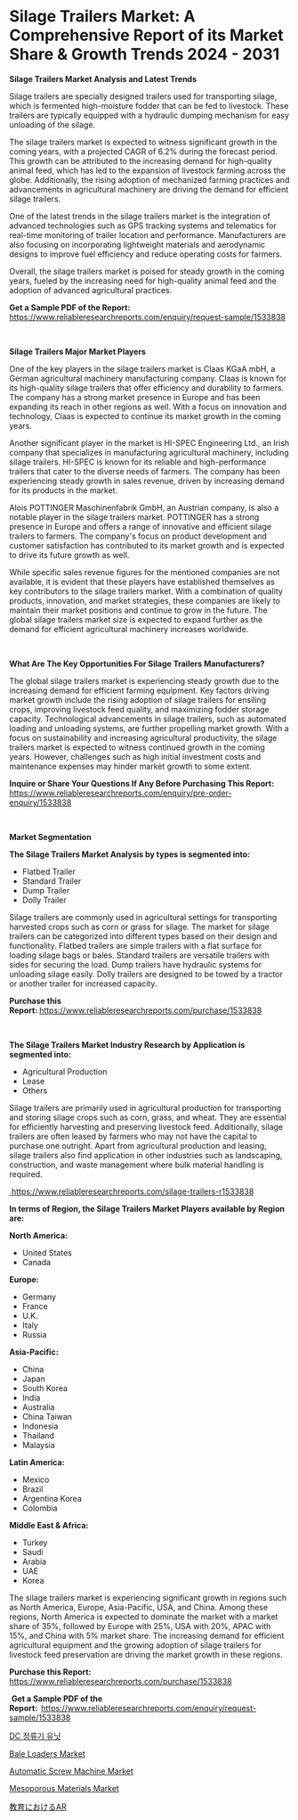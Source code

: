 <p><h1>Silage Trailers Market: A Comprehensive Report of its Market Share & Growth Trends 2024 - 2031</h1></p><p><strong>Silage Trailers Market Analysis and Latest Trends</strong></p>
<p><p>Silage trailers are specially designed trailers used for transporting silage, which is fermented high-moisture fodder that can be fed to livestock. These trailers are typically equipped with a hydraulic dumping mechanism for easy unloading of the silage.</p><p>The silage trailers market is expected to witness significant growth in the coming years, with a projected CAGR of 6.2% during the forecast period. This growth can be attributed to the increasing demand for high-quality animal feed, which has led to the expansion of livestock farming across the globe. Additionally, the rising adoption of mechanized farming practices and advancements in agricultural machinery are driving the demand for efficient silage trailers.</p><p>One of the latest trends in the silage trailers market is the integration of advanced technologies such as GPS tracking systems and telematics for real-time monitoring of trailer location and performance. Manufacturers are also focusing on incorporating lightweight materials and aerodynamic designs to improve fuel efficiency and reduce operating costs for farmers.</p><p>Overall, the silage trailers market is poised for steady growth in the coming years, fueled by the increasing need for high-quality animal feed and the adoption of advanced agricultural practices.</p></p>
<p><strong>Get a Sample PDF of the Report:&nbsp;</strong> <a href="https://www.reliableresearchreports.com/enquiry/request-sample/1533838">https://www.reliableresearchreports.com/enquiry/request-sample/1533838</a></p>
<p>&nbsp;</p>
<p><strong>Silage Trailers Major Market Players</strong></p>
<p><p>One of the key players in the silage trailers market is Claas KGaA mbH, a German agricultural machinery manufacturing company. Claas is known for its high-quality silage trailers that offer efficiency and durability to farmers. The company has a strong market presence in Europe and has been expanding its reach in other regions as well. With a focus on innovation and technology, Claas is expected to continue its market growth in the coming years.</p><p>Another significant player in the market is HI-SPEC Engineering Ltd., an Irish company that specializes in manufacturing agricultural machinery, including silage trailers. HI-SPEC is known for its reliable and high-performance trailers that cater to the diverse needs of farmers. The company has been experiencing steady growth in sales revenue, driven by increasing demand for its products in the market.</p><p>Alois POTTINGER Maschinenfabrik GmbH, an Austrian company, is also a notable player in the silage trailers market. POTTINGER has a strong presence in Europe and offers a range of innovative and efficient silage trailers to farmers. The company's focus on product development and customer satisfaction has contributed to its market growth and is expected to drive its future growth as well.</p><p>While specific sales revenue figures for the mentioned companies are not available, it is evident that these players have established themselves as key contributors to the silage trailers market. With a combination of quality products, innovation, and market strategies, these companies are likely to maintain their market positions and continue to grow in the future. The global silage trailers market size is expected to expand further as the demand for efficient agricultural machinery increases worldwide.</p></p>
<p>&nbsp;</p>
<p><strong>What Are The Key Opportunities For Silage Trailers Manufacturers?</strong></p>
<p><p>The global silage trailers market is experiencing steady growth due to the increasing demand for efficient farming equipment. Key factors driving market growth include the rising adoption of silage trailers for ensiling crops, improving livestock feed quality, and maximizing fodder storage capacity. Technological advancements in silage trailers, such as automated loading and unloading systems, are further propelling market growth. With a focus on sustainability and increasing agricultural productivity, the silage trailers market is expected to witness continued growth in the coming years. However, challenges such as high initial investment costs and maintenance expenses may hinder market growth to some extent.</p></p>
<p><strong>Inquire or Share Your Questions If Any Before Purchasing This Report:</strong> <a href="https://www.reliableresearchreports.com/enquiry/pre-order-enquiry/1533838">https://www.reliableresearchreports.com/enquiry/pre-order-enquiry/1533838</a></p>
<p>&nbsp;</p>
<p><strong>Market Segmentation</strong></p>
<p><strong>The Silage Trailers Market Analysis by types is segmented into:</strong></p>
<p><ul><li>Flatbed Trailer</li><li>Standard Trailer</li><li>Dump Trailer</li><li>Dolly Trailer</li></ul></p>
<p><p>Silage trailers are commonly used in agricultural settings for transporting harvested crops such as corn or grass for silage. The market for silage trailers can be categorized into different types based on their design and functionality. Flatbed trailers are simple trailers with a flat surface for loading silage bags or bales. Standard trailers are versatile trailers with sides for securing the load. Dump trailers have hydraulic systems for unloading silage easily. Dolly trailers are designed to be towed by a tractor or another trailer for increased capacity.</p></p>
<p><strong>Purchase this Report:&nbsp;</strong><a href="https://www.reliableresearchreports.com/purchase/1533838">https://www.reliableresearchreports.com/purchase/1533838</a></p>
<p>&nbsp;</p>
<p><strong>The Silage Trailers Market Industry Research by Application is segmented into:</strong></p>
<p><ul><li>Agricultural Production</li><li>Lease</li><li>Others</li></ul></p>
<p><p>Silage trailers are primarily used in agricultural production for transporting and storing silage crops such as corn, grass, and wheat. They are essential for efficiently harvesting and preserving livestock feed. Additionally, silage trailers are often leased by farmers who may not have the capital to purchase one outright. Apart from agricultural production and leasing, silage trailers also find application in other industries such as landscaping, construction, and waste management where bulk material handling is required.</p></p>
<p><a href="https://www.reliableresearchreports.com/silage-trailers-r1533838">&nbsp;https://www.reliableresearchreports.com/silage-trailers-r1533838</a></p>
<p><strong>In terms of Region, the Silage Trailers Market Players available by Region are:</strong></p>
<p>
    <p> <strong> North America: </strong>
        <ul>
            <li>United States</li>
            <li>Canada</li>
        </ul>
        </p> 
    <p> <strong> Europe: </strong>
        <ul>
            <li>Germany</li>
            <li>France</li>
            <li>U.K.</li>
            <li>Italy</li>
            <li>Russia</li>
        </ul>
        </p> 
    <p> <strong> Asia-Pacific: </strong>
        <ul>
            <li>China</li>
            <li>Japan</li>
            <li>South Korea</li>
            <li>India</li>
            <li>Australia</li>
            <li>China Taiwan</li>
            <li>Indonesia</li>
            <li>Thailand</li>
            <li>Malaysia</li>
        </ul>
        </p> 
    <p> <strong> Latin America: </strong>
        <ul>
            <li>Mexico</li>
            <li>Brazil</li>
            <li>Argentina Korea</li>
            <li>Colombia</li>
        </ul>
        </p> 
    <p> <strong> Middle East & Africa: </strong>
        <ul>
            <li>Turkey</li>
            <li>Saudi</li>
            <li>Arabia</li>
            <li>UAE</li>
            <li>Korea</li>
        </ul>
    </p>
    </p>
<p><p>The silage trailers market is experiencing significant growth in regions such as North America, Europe, Asia-Pacific, USA, and China. Among these regions, North America is expected to dominate the market with a market share of 35%, followed by Europe with 25%, USA with 20%, APAC with 15%, and China with 5% market share. The increasing demand for efficient agricultural equipment and the growing adoption of silage trailers for livestock feed preservation are driving the market growth in these regions.</p></p>
<p><strong>Purchase this Report: </strong><a href="https://www.reliableresearchreports.com/purchase/1533838">https://www.reliableresearchreports.com/purchase/1533838</a></p>
<p>&nbsp;<strong>Get a Sample PDF of the Report:&nbsp;&nbsp;</strong><a href="https://www.reliableresearchreports.com/enquiry/request-sample/1533838">https://www.reliableresearchreports.com/enquiry/request-sample/1533838</a></p>
<p><strong></strong></p>
<p><p><a href="https://github.com/Penelolack456456/Market-Research-Report-List-1/blob/main/575629926223.md">DC 정류기 유닛</a></p><p><a href="https://github.com/beatblasta/Market-Research-Report-List-2/blob/main/bale-loaders-market.md">Bale Loaders Market</a></p><p><a href="https://github.com/shotows/Market-Research-Report-List-2/blob/main/automatic-screw-machine-market.md">Automatic Screw Machine Market</a></p><p><a href="https://issuu.com/reportprime-2/docs/mesoporous-materials-market-size-2030.pptx">Mesoporous Materials Market</a></p><p><a href="https://medium.com/@nicolasrown5/%E6%95%99%E8%82%B2%E5%88%86%E9%87%8E%E3%81%AEar%E5%B8%82%E5%A0%B4%E3%81%AF-2031%E5%B9%B4%E3%81%BE%E3%81%A7%E3%81%AE%E5%B8%82%E5%A0%B4%E3%82%B7%E3%82%A7%E3%82%A2-%E8%A6%8F%E6%A8%A1-%E4%BA%88%E6%B8%AC%E3%81%AB%E7%84%A6%E7%82%B9%E3%82%92%E5%BD%93%E3%81%A6%E3%81%A6%E3%81%84%E3%81%BE%E3%81%99-8d3beadcd0cd">教育におけるAR</a></p></p>